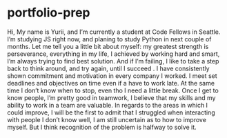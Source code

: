 # portfolio-prep

Hi, My name is Yurii, and I’m currently a student at Code Fellows in Seattle. I’m studying JS right now, and planing to study Python in next couple of months. Let me tell you a little bit about myself: my greatest strength is perseverance, everything in my life, I achieved by working hard and smart, I’m always trying to find best solution. And if I’m failing, I like to take a step back to think around, and try again, until I succeed . I have consistently shown commitment and motivation in every company I worked. I meet set deadlines and objectives on time even if a have to work late. At the same time I don’t know when to stop, even tho I need a little break. Once I get to know people, I’m pretty good in teamwork, I believe that my skills and my ability to work in a team are valuable. In regards to the areas in which I could improve, I will be the first to admit that I struggled when interacting with people I don’t know well, I am still uncertain as to how to improve myself. But I think recognition of the problem is halfway to solve it.